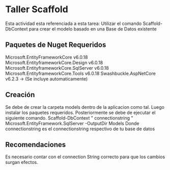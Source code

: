 # Taller Scaffold

Esta actividad esta referenciada a esta tarea: Utilizar el comando Scaffold-DbContext para crear el modelo basado en una Base de Datos existente

## Paquetes de Nuget Requeridos 
Microsoft.EntityFrameworkCore v6.0.18
Microsoft.EntityframeworkCore.Design v6.0.18
Microsoft.EntityframeworkCore.SqlServer v6.0.18
Microsoft.EntityframeworkCore.Tools v6.0.18
Swashbuckle.AspNetCore v6.2.3 -> (Se incluye automaticamente)


## Creación
Se debe de crear la carpeta models dentro de la aplicacion como tal.
Luego instalar los paquetes requeridos.
Posteriormente se debe de ejecutar el siguiente comando.
Scaffold-DbContext " connectionstring " Microsoft.EntityFramework.SqlServer -OutputDir Models
Donde connectionstring es el connectionstring respectivo de tu base de datos 

## Recomendaciones
Es necesario contar con el connection String correcto para que los cambios surgan efectos. 
